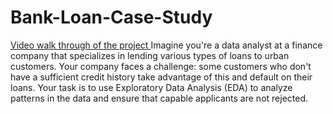 # Bank-Loan-Case-Study
<a HREF="https://drive.google.com/file/d/1feu2rLyYF9hH7fZGeJJXvtCEVCDnGDqd/view?usp=sharing"> Video walk through of the project </a>
Imagine you're a data analyst at a finance company that specializes in lending various types of loans to urban customers. Your company faces a challenge: some customers who don't have a sufficient credit history take advantage of this and default on their loans. Your task is to use Exploratory Data Analysis (EDA) to analyze patterns in the data and ensure that capable applicants are not rejected.
